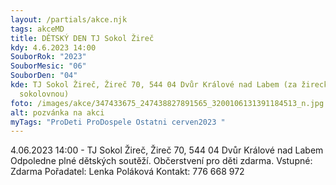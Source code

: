 ```yaml
---
layout: /partials/akce.njk
tags: akceMD
title: DĚTSKÝ DEN TJ Sokol Žireč
kdy: 4.6.2023 14:00
SouborRok: "2023"
SouborMesic: "06"
SouborDen: "04"
kde: TJ Sokol Žireč, Žireč 70, 544 04 Dvůr Králové nad Labem (za žireckou
  sokolovnou)
foto: /images/akce/347433675_247438827891565_3200106131391184513_n.jpg
alt: pozvánka na akci
myTags: "ProDeti ProDospele Ostatni cerven2023 "
---
```

<!--StartFragment-->

4.06.2023 14:00 - TJ Sokol Žireč, Žireč 70, 544 04 Dvůr Králové nad Labem Odpoledne plné dětských soutěží. Občerstvení pro děti zdarma. Vstupné: Zdarma Pořadatel: Lenka Poláková Kontakt: 776 668 972

<!--EndFragment-->